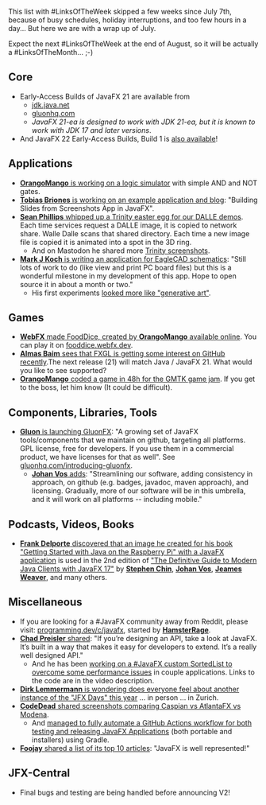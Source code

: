 This list with #LinksOfTheWeek skipped a few weeks since July 7th, because of busy schedules, holiday interruptions, and too few hours in a day... But here we are with a wrap up of July.

Expect the next #LinksOfTheWeek at the end of August, so it will be actually a #LinksOfTheMonth... ;-)

## Core

* Early-Access Builds of JavaFX 21 are available from
  * [jdk.java.net](https://jdk.java.net/javafx21/)
  * [gluonhq.com](https://gluonhq.com/products/javafx/)
  * *JavaFX 21-ea is designed to work with JDK 21-ea, but it is known to work with JDK 17 and later versions*.
* And JavaFX 22 Early-Access Builds, Build 1 is [also available](https://jdk.java.net/javafx22/)!
  
## Applications

* [**OrangoMango** is working on a logic simulator](https://twitter.com/orango_mango/status/1683512470466437121) with simple AND and NOT gates.
* [**Tobias Briones** is working on an example application and blog](https://twitter.com/tobiasbriones_/status/1680117927662501888): "Building Slides from Screenshots App in JavaFX".
* [**Sean Phillips** whipped up a Trinity easter egg for our DALLE demos](https://twitter.com/SeanMiPhillips/status/1679498134974595072). Each time services request a DALLE image, it is copied to network share. Walle Dalle scans that shared directory. Each time a new image file is copied it is animated into a spot in the 3D ring.
  * And on Mastodon he shared more [Trinity screenshots](https://foojay.social/@Birdasaur@jvm.social).
* [**Mark J Koch** is writing an application for EagleCAD schematics](https://mastodon.social/@maehem/110743557437273863): "Still lots of work to do (like view and print PC board files) but this is a wonderful milestone in my development of this app. Hope to open source it in about a month or two."
  * His first experiments [looked more like "generative art"](https://mastodon.social/@maehem/110708951041214410).

## Games

* [**WebFX** made FoodDice, created by **OrangoMango** available online](https://twitter.com/WebFXProject/status/1676576239258042368). You can play it on [fooddice.webfx.dev](https://fooddice.webfx.dev/).
* [**Almas Baim** sees that FXGL is getting some interest on GitHub recently](https://twitter.com/AlmasBaim/status/1679096264988696576).The next release (21) will match Java / JavaFX 21. What would you like to see supported?
* [**OrangoMango** coded a game in 48h for the GMTK game jam](https://twitter.com/orango_mango/status/1678428149233639424). If you get to the boss, let him know (It could be difficult).

## Components, Libraries, Tools

* [**Gluon** is launching GluonFX](https://techhub.social/@gluonhq/110786277544214779): "A growing set of JavaFX tools/components that we maintain on github, targeting all platforms. GPL license, free for developers. If you use them in a commercial product, we have licenses for that as well". See [gluonhq.com/introducing-gluonfx](https://gluonhq.com/introducing-gluonfx/).
  * [**Johan Vos** adds](https://twitter.com/johanvos/status/1684563837188739072): "Streamlining our software, adding consistency in approach, on github (e.g. badges, javadoc, maven approach), and licensing. Gradually, more of our software will be in this umbrella, and it will work on all platforms -- including mobile."

## Podcasts, Videos, Books

* [**Frank Delporte** discovered that an image he created for his book "Getting Started with Java on the Raspberry Pi" with a JavaFX application](https://foojay.social/@frankdelporte/110790391834861143) is used in the 2nd edition of ["The Definitive Guide to Modern Java Clients with JavaFX 17"](https://www.jfx-central.com/books/definitiveguide2modernjavaclients) by [**Stephen Chin**](https://www.jfx-central.com/people/s.chin), [**Johan Vos**](https://www.jfx-central.com/people/j.vos), [**Jeames Weaver**](https://www.jfx-central.com/people/j.weaver), and many others.

## Miscellaneous

* If you are looking for a #JavaFX community away from Reddit, please visit: [programming.dev/c/javafx](https://programming.dev/c/javafx), started by [**HamsterRage**](https://programming.dev/u/HamsterRage).
* [**Chad Preisler** shared](https://twitter.com/cpreisler/status/1683843706988683268): "If you’re designing an API, take a look at JavaFX. It’s built in a way that makes it easy for developers to extend. It’s a really well designed API."
  * And he has been [working on a #JavaFX custom SortedList to overcome some performance issues](https://twitter.com/cpreisler/status/1683207830910693376) in couple applications. Links to the code are in the video description.
* [**Dirk Lemmermann** is wondering does everyone feel about another instance of the "JFX Days" this year](https://twitter.com/dlemmermann/status/1679935053541851160) ... in person ... in Zurich.
* [**CodeDead** shared screenshots comparing Caspian vs AtlantaFX vs Modena](https://twitter.com/C0DEDEAD/status/1677498043778605061).
  * And [managed to fully automate a GitHub Actions workflow for both testing and releasing JavaFX Applications](https://twitter.com/C0DEDEAD/status/1677397519066603528) (both portable and installers) using Gradle.
* [**Foojay** shared a list of its top 10 articles](https://twitter.com/foojayio/status/1681578734002864131): "JavaFX is well represented!"

## JFX-Central

* Final bugs and testing are being handled before announcing V2!